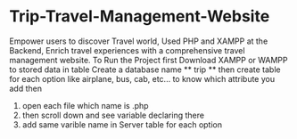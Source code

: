 # Trip-Travel-Management-Website
Empower users to discover Travel world, Used PHP and XAMPP at the Backend, Enrich travel experiences with a comprehensive travel management website.
To Run the Project
first Download XAMPP or WAMPP to stored data in table
Create a database name ** trip **
then create table for each option like airplane, bus, cab, etc...
to know which attribute you add then
1. open each file which name is .php
2. then scroll down and see variable declaring there
3. add same varible name in Server table for each option
